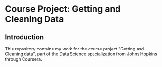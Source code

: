 Course Project: Getting and Cleaning Data
=========================================

Introduction
------------

This repository contains my work for the course project "Getting and Cleaning data", part of the Data Science specialization from Johns Hopkins through Coursera.




